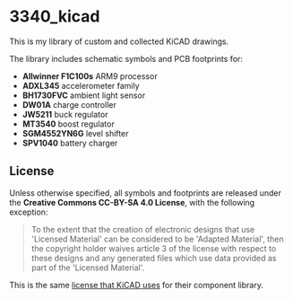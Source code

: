 # 3340_kicad
This is my library of custom and collected KiCAD drawings.

The library includes schematic symbols and PCB footprints for:

- **Allwinner F1C100s** ARM9 processor
- **ADXL345** accelerometer family
- **BH1730FVC** ambient light sensor
- **DW01A** charge controller
- **JW5211** buck regulator
- **MT3540** boost regulator
- **SGM4552YN6G** level shifter
- **SPV1040** battery charger


## License

Unless otherwise specified, all symbols and footprints are released under the **Creative Commons CC-BY-SA 4.0 License**, with the following exception:

> To the extent that the creation of electronic designs that use 'Licensed Material' can be considered to be 'Adapted Material', then the copyright holder waives article 3 of the license with respect to these designs and any generated files which use data provided as part of the 'Licensed Material'.

This is the same [license that KiCAD uses][kicad-license] for their component library.

[kicad-license]: https://kicad-pcb.org/libraries/license/
